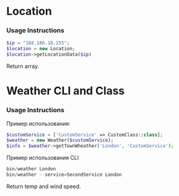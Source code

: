 # Location

### Usage Instructions

```PHP
$ip = "188.186.18.255";
$location = new Location;
$location->getLocationData($ip)
```

Return array.

# Weather CLI and Class

### Usage Instructions

Пример использования:
```PHP
$customService = ['CustomService' => CustomClass::class];
$weather = new Weather($customService);
$info = $weather->getTownWheather('London', 'CustomService');
```

Пример использования CLI
```PHP
bin/weather London
bin/weather --service=SecondService London
```

Return temp and wind speed.
